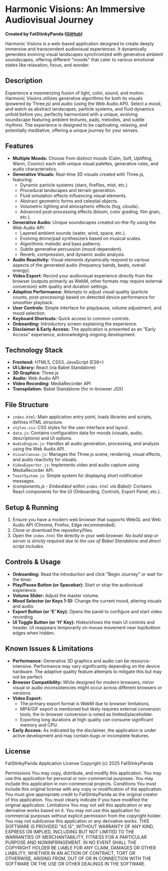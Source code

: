 # Harmonic Visions: An Immersive Audiovisual Journey

**Created by FatStinkyPanda ([GitHub](https://github.com/FatStinkyPanda))**

Harmonic Visions is a web-based application designed to create deeply immersive and transcendent audiovisual experiences. It dynamically generates evolving visual landscapes synchronized with generative ambient soundscapes, offering different "moods" that cater to various emotional states like relaxation, focus, and wonder.

## Description

Experience a mesmerizing fusion of light, color, sound, and motion. Harmonic Visions utilizes generative algorithms for both its visuals (powered by Three.js) and audio (using the Web Audio API). Select a mood, and watch as abstract landscapes, particle systems, and fluid dynamics unfold before you, perfectly harmonized with a unique, evolving soundscape featuring ambient textures, pads, melodies, and subtle rhythms. The experience is designed to be captivating, relaxing, and potentially meditative, offering a unique journey for your senses.

## Features

- **Multiple Moods:** Choose from distinct moods (Calm, Soft, Uplifting, Warm, Cosmic) each with unique visual palettes, generative rules, and audio characteristics.
- **Generative Visuals:** Real-time 3D visuals created with Three.js, featuring:
  - Dynamic particle systems (stars, fireflies, mist, etc.)
  - Procedural landscapes and terrain generation.
  - Fluid simulation effects influencing visual elements.
  - Abstract geometric forms and celestial objects.
  - Volumetric lighting and atmospheric effects (fog, clouds).
  - Advanced post-processing effects (bloom, color grading, film grain, etc.).
- **Generative Audio:** Unique soundscapes created on-the-fly using the Web Audio API:
  - Layered ambient sounds (water, wind, space, etc.).
  - Evolving drone/pad synthesizers based on musical scales.
  - Algorithmic melodic and bass patterns.
  - Subtle generative percussion (mood-dependent).
  - Reverb, compression, and dynamic audio analysis.
- **Audio Reactivity:** Visual elements dynamically respond to various aspects of the generated audio (frequency bands, beats, overall energy).
- **Video Export:** Record your audiovisual experience directly from the browser (outputs primarily as WebM, other formats may require external conversion) with quality and duration settings.
- **Adaptive Performance:** Attempts to adjust visual quality (particle counts, post-processing) based on detected device performance for smoother playback.
- **User Controls:** Simple interface for play/pause, volume adjustment, and mood selection.
- **Keyboard Shortcuts:** Quick access to common controls.
- **Onboarding:** Introductory screen explaining the experience.
- **Disclaimer & Early Access:** The application is presented as an "Early Access" experience, acknowledging ongoing development.

## Technology Stack

- **Frontend:** HTML5, CSS3, JavaScript (ES6+)
- **UI Library:** React (via Babel Standalone)
- **3D Graphics:** Three.js
- **Audio:** Web Audio API
- **Video Recording:** MediaRecorder API
- **Transpilation:** Babel Standalone (for in-browser JSX)

## File Structure

- `index.html`: Main application entry point, loads libraries and scripts, defines HTML structure.
- `styles.css`: CSS styles for the user interface and layout.
- `data.js`: Contains configuration data for moods (visuals, audio, descriptions) and UI options.
- `AudioEngine.js`: Handles all audio generation, processing, and analysis using the Web Audio API.
- `VisualCanvas.js`: Manages the Three.js scene, rendering, visual effects, and audio reactivity for visuals.
- `VideoExporter.js`: Implements video and audio capture using MediaRecorder API.
- `ToastSystem.js`: Simple system for displaying short notification messages.
- _(components.js - Embedded within `index.html` via Babel)_: Contains React components for the UI (Onboarding, Controls, Export Panel, etc.).

## Setup & Running

1.  Ensure you have a modern web browser that supports WebGL and Web Audio API (Chrome, Firefox, Edge recommended).
2.  Clone or download the repository/files.
3.  Open the `index.html` file directly in your web browser. _No build step or server is strictly required due to the use of Babel Standalone and direct script includes._

## Controls & Usage

- **Onboarding:** Read the introduction and click "Begin Journey" or wait for the timer.
- **Play/Pause Button (or Spacebar):** Start or stop the audiovisual experience.
- **Volume Slider:** Adjust the master volume.
- **Mood Selector (or Keys 1-5):** Change the current mood, altering visuals and audio.
- **Export Button (or 'E' Key):** Opens the panel to configure and start video recording.
- **UI Toggle Button (or 'H' Key):** Hides/shows the main UI controls and header. UI reappears temporarily on mouse movement near top/bottom edges when hidden.

## Known Issues & Limitations

- **Performance:** Generative 3D graphics and audio can be resource-intensive. Performance may vary significantly depending on the device hardware. The adaptive quality feature attempts to mitigate this but may not be perfect.
- **Browser Compatibility:** While designed for modern browsers, minor visual or audio inconsistencies might occur across different browsers or versions.
- **Video Export:**
  - The primary export format is WebM due to browser limitations.
  - MP4/GIF export is mentioned but likely requires external conversion tools; the in-browser conversion is noted as limited/placeholder.
  - Exporting long durations at high quality can consume significant memory and CPU.
- **Early Access:** As indicated by the disclaimer, the application is under active development and may contain bugs or incomplete features.

## License

FatStinkyPanda Application License
Copyright (c) 2025 FatStinkyPanda

Permissions
You may copy, distribute, and modify this application.
You may use this application for personal or non-commercial purposes.
You may include this application in non-commercial projects.
Conditions
You must include this original license with any copy or modification of the application.
You must give appropriate credit to FatStinkyPanda as the original creator of this application.
You must clearly indicate if you have modified the original application.
Limitations
You may not sell this application or any derivative works based on it.
You may not use this application for commercial purposes without explicit permission from the copyright holder.
You may not sublicense this application or any derivative works.
THIS SOFTWARE IS PROVIDED "AS IS", WITHOUT WARRANTY OF ANY KIND, EXPRESS OR IMPLIED, INCLUDING BUT NOT LIMITED TO THE WARRANTIES OF MERCHANTABILITY, FITNESS FOR A PARTICULAR PURPOSE AND NONINFRINGEMENT. IN NO EVENT SHALL THE COPYRIGHT HOLDER BE LIABLE FOR ANY CLAIM, DAMAGES OR OTHER LIABILITY, WHETHER IN AN ACTION OF CONTRACT, TORT OR OTHERWISE, ARISING FROM, OUT OF OR IN CONNECTION WITH THE SOFTWARE OR THE USE OR OTHER DEALINGS IN THE SOFTWARE.
